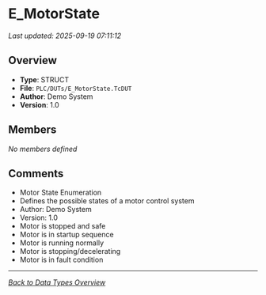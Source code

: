 # E_MotorState

*Last updated: 2025-09-19 07:11:12*

## Overview

- **Type**: STRUCT
- **File**: `PLC/DUTs/E_MotorState.TcDUT`
- **Author**: Demo System
- **Version**: 1.0

## Members
*No members defined*

## Comments

- Motor State Enumeration
- Defines the possible states of a motor control system
- Author: Demo System
- Version: 1.0
- Motor is stopped and safe
- Motor is in startup sequence
- Motor is running normally
- Motor is stopping/decelerating
- Motor is in fault condition

---
*[Back to Data Types Overview](Data-Types.md)*
